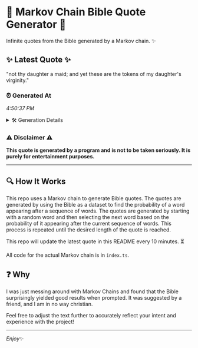 # 📖 Markov Chain Bible Quote Generator 📖

Infinite quotes from the Bible generated by a Markov chain. ✨

## ✨ Latest Quote ✨
"not thy daughter a maid; and yet these are the tokens of my daughter's virginity."

### ⏰ Generated At
*4:50:37 PM*

<details>
    <summary>🛠️ Generation Details</summary>
    <p>
        <strong>🌱 Seed:</strong> not<br>
        <strong>🔄 Iterations:</strong> 14<br>
        <strong>📜 Context History:</strong><br>[ not ]: thy<br>[ not, thy ]: daughter<br>[ not, thy, daughter ]: a<br>[ not, thy, daughter, a ]: maid;<br>[ not, thy, daughter, a, maid; ]: and<br>[ not, thy, daughter, a, maid;, and ]: yet<br>[ thy, daughter, a, maid;, and, yet ]: these<br>[ daughter, a, maid;, and, yet, these ]: are<br>[ a, maid;, and, yet, these, are ]: the<br>[ maid;, and, yet, these, are, the ]: tokens<br>[ and, yet, these, are, the, tokens ]: of<br>[ yet, these, are, the, tokens, of ]: my<br>[ these, are, the, tokens, of, my ]: daughter's<br>[ are, the, tokens, of, my, daughter's ]: virginity.<br>
    </p>
</details>

### ⚠️ Disclaimer ⚠️
**This quote is generated by a program and is not to be taken seriously. It is purely for entertainment purposes.**

---

## 🔍 How It Works

This repo uses a Markov chain to generate Bible quotes. The quotes are generated by using the Bible as a dataset to find the probability of a word appearing after a sequence of words. The quotes are generated by starting with a random word and then selecting the next word based on the probability of it appearing after the current sequence of words. This process is repeated until the desired length of the quote is reached.

This repo will update the latest quote in this README every 10 minutes. ⏳

All code for the actual Markov chain is in `index.ts`.

## ❓ Why

I was just messing around with Markov Chains and found that the Bible surprisingly yielded good results when prompted. 
It was suggested by a friend, and I am in no way christian.

Feel free to adjust the text further to accurately reflect your intent and experience with the project!

---

*Enjoy*✨
